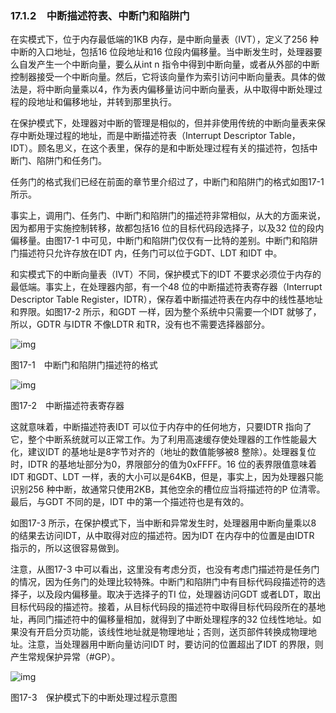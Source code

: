 ### 17.1.2　中断描述符表、中断门和陷阱门

在实模式下，位于内存最低端的1KB 内存，是中断向量表（IVT），定义了256 种中断的入口地址，包括16 位段地址和16 位段内偏移量。当中断发生时，处理器要么自发产生一个中断向量，要么从int n 指令中得到中断向量，或者从外部的中断控制器接受一个中断向量。然后，它将该向量作为索引访问中断向量表。具体的做法是，将中断向量乘以4，作为表内偏移量访问中断向量表，从中取得中断处理过程的段地址和偏移地址，并转到那里执行。

在保护模式下，处理器对中断的管理是相似的，但并非使用传统的中断向量表来保存中断处理过程的地址，而是中断描述符表（Interrupt Descriptor Table，IDT）。顾名思义，在这个表里，保存的是和中断处理过程有关的描述符，包括中断门、陷阱门和任务门。

任务门的格式我们已经在前面的章节里介绍过了，中断门和陷阱门的格式如图17-1 所示。

事实上，调用门、任务门、中断门和陷阱门的描述符非常相似，从大的方面来说，因为都用于实施控制转移，故都包括16 位的目标代码段选择子，以及32 位的段内偏移量。由图17-1 中可见，中断门和陷阱门仅仅有一比特的差别。中断门和陷阱门描述符只允许存放在IDT 内，任务门可以位于GDT、LDT 和IDT 中。

和实模式下的中断向量表（IVT）不同，保护模式下的IDT 不要求必须位于内存的最低端。事实上，在处理器内部，有一个48 位的中断描述符表寄存器（Interrupt Descriptor Table Register，IDTR），保存着中断描述符表在内存中的线性基地址和界限。如图17-2 所示，和GDT 一样，因为整个系统中只需要一个IDT 就够了，所以，GDTR 与IDTR 不像LDTR 和TR，没有也不需要选择器部分。

![img](../0-Assets/Epubook/x86汇编语言从实模式到保护模式_李忠_等_Z_Library/images/00725.jpeg)

图17-1　中断门和陷阱门描述符的格式

![img](../0-Assets/Epubook/x86汇编语言从实模式到保护模式_李忠_等_Z_Library/images/00726.jpeg)

图17-2　中断描述符表寄存器

这就意味着，中断描述符表IDT 可以位于内存中的任何地方，只要IDTR 指向了它，整个中断系统就可以正常工作。为了利用高速缓存使处理器的工作性能最大化，建议IDT 的基地址是8字节对齐的（地址的数值能够被8 整除）。处理器复位时，IDTR 的基地址部分为0，界限部分的值为0xFFFF。16 位的表界限值意味着IDT 和GDT、LDT 一样，表的大小可以是64KB，但是，事实上，因为处理器只能识别256 种中断，故通常只使用2KB，其他空余的槽位应当将描述符的P 位清零。最后，与GDT 不同的是，IDT 中的第一个描述符也是有效的。

如图17-3 所示，在保护模式下，当中断和异常发生时，处理器用中断向量乘以8 的结果去访问IDT，从中取得对应的描述符。因为IDT 在内存中的位置是由IDTR 指示的，所以这很容易做到。

注意，从图17-3 中可以看出，这里没有考虑分页，也没有考虑门描述符是任务门的情况，因为任务门的处理比较特殊。中断门和陷阱门中有目标代码段描述符的选择子，以及段内偏移量。取决于选择子的TI 位，处理器访问GDT 或者LDT，取出目标代码段的描述符。接着，从目标代码段的描述符中取得目标代码段所在的基地址，再同门描述符中的偏移量相加，就得到了中断处理程序的32 位线性地址。如果没有开启分页功能，该线性地址就是物理地址；否则，送页部件转换成物理地址。注意，当处理器用中断向量访问IDT 时，要访问的位置超出了IDT 的界限，则产生常规保护异常（#GP）。

![img](../0-Assets/Epubook/x86汇编语言从实模式到保护模式_李忠_等_Z_Library/images/00727.jpeg)

图17-3　保护模式下的中断处理过程示意图
